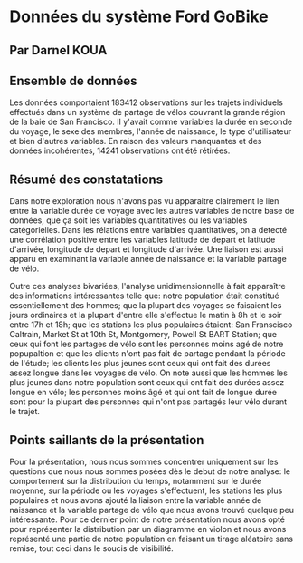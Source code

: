 # Données du système Ford GoBike
## Par Darnel KOUA


## Ensemble de données

Les données comportaient 183412 observations sur les trajets individuels effectués dans un système de partage de vélos couvrant la grande région de la baie de San Francisco. Il y'avait comme variables la durée en seconde du voyage, le sexe des membres, l'année de naissance, le type d'utilisateur et bien d'autres variables. En raison des valeurs manquantes et des données incohérentes, 14241 observations ont été rétirées.


## Résumé des constatations

Dans notre exploration nous n'avons pas vu apparaitre clairement le lien entre la variable durée de voyage avec les autres variables de notre base de données, que ça soit les variables quantitatives ou les variables catégorielles. Dans les rélations entre variables quantitatives, on a detecté une corrélation positive entre les variables latitude de depart et latitude d'arrivée, longitude de depart et longitude d'arrivée. Une liaison est aussi apparu en examinant la variable année de naissance et la variable partage de vélo.

Outre ces analyses bivariées, l'analyse unidimensionnelle à fait apparaître des informations intéressantes telle que: notre population était constitué essentiellement des hommes; que la plupart des voyages se faisaient les jours ordinaires et la plupart d'entre elle s'effectue le matin à 8h et le soir entre 17h et 18h; que les stations les plus populaires étaient: San Franscisco Caltrain, Market St at 10th St, Montgomery, Powell St BART Station; que ceux qui font les partages de vélo sont les personnes moins agé de notre popupaltion et que les clients n'ont pas fait de partage pendant la période de l'étude; les clients les plus jeunes sont ceux qui ont fait des durées assez longue dans les voyages de vélo. On note aussi que les hommes les plus jeunes dans notre population sont ceux qui ont fait des durées assez longue en vélo; les personnes moins âgé et qui ont fait de longue durée sont pour la plupart des personnes qui n'ont pas partagés leur vélo durant le trajet.


## Points saillants de la présentation

Pour la présentation, nous nous sommes concentrer uniquement sur les questions que nous nous sommes posées dès le debut de notre analyse: le comportement sur la distribution du temps, notamment sur le durée moyenne, sur la période ou les voyages s'effectuent, les stations les plus populaires et nous avons ajouté la liaison entre la variable année de naissance et la variable partage de vélo que nous avons trouvé quelque peu intéressante. Pour ce dernier point de notre présentation nous avons opté pour représenter la distribution par un diagramme en violon et nous avons représenté une partie de notre population en faisant un tirage aléatoire sans remise, tout ceci dans le soucis de visibilité.